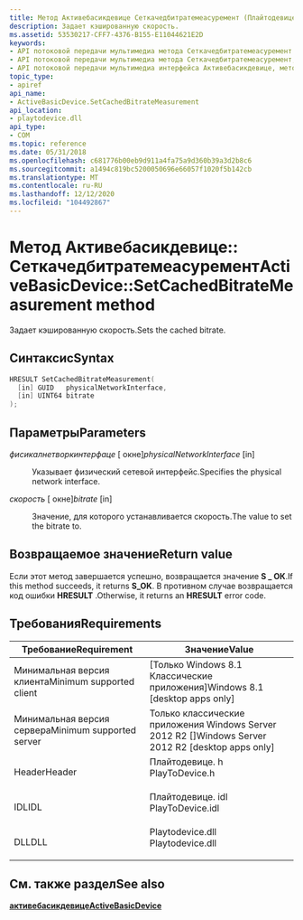 ```yaml
---
title: Метод Активебасикдевице Сеткачедбитратемеасуремент (Плайтодевице. h)
description: Задает кэшированную скорость.
ms.assetid: 53530217-CFF7-4376-B155-E11044621E2D
keywords:
- API потоковой передачи мультимедиа метода Сеткачедбитратемеасуремент
- API потоковой передачи мультимедиа метода Сеткачедбитратемеасуремент, интерфейс Активебасикдевице
- API потоковой передачи мультимедиа интерфейса Активебасикдевице, метод Сеткачедбитратемеасуремент
topic_type:
- apiref
api_name:
- ActiveBasicDevice.SetCachedBitrateMeasurement
api_location:
- playtodevice.dll
api_type:
- COM
ms.topic: reference
ms.date: 05/31/2018
ms.openlocfilehash: c681776b00eb9d911a4fa75a9d360b39a3d2b8c6
ms.sourcegitcommit: a1494c819bc5200050696e66057f1020f5b142cb
ms.translationtype: MT
ms.contentlocale: ru-RU
ms.lasthandoff: 12/12/2020
ms.locfileid: "104492867"
---
```

# <a name="activebasicdevicesetcachedbitratemeasurement-method"></a><span data-ttu-id="5e2c2-106">Метод Активебасикдевице:: Сеткачедбитратемеасуремент</span><span class="sxs-lookup"><span data-stu-id="5e2c2-106">ActiveBasicDevice::SetCachedBitrateMeasurement method</span></span>

<span data-ttu-id="5e2c2-107">Задает кэшированную скорость.</span><span class="sxs-lookup"><span data-stu-id="5e2c2-107">Sets the cached bitrate.</span></span>

## <a name="syntax"></a><span data-ttu-id="5e2c2-108">Синтаксис</span><span class="sxs-lookup"><span data-stu-id="5e2c2-108">Syntax</span></span>


```C++
HRESULT SetCachedBitrateMeasurement(
  [in] GUID   physicalNetworkInterface,
  [in] UINT64 bitrate
);
```



## <a name="parameters"></a><span data-ttu-id="5e2c2-109">Параметры</span><span class="sxs-lookup"><span data-stu-id="5e2c2-109">Parameters</span></span>

<dl> <dt>

<span data-ttu-id="5e2c2-110">*фисикалнетворкинтерфаце* \[ окне\]</span><span class="sxs-lookup"><span data-stu-id="5e2c2-110">*physicalNetworkInterface* \[in\]</span></span>
</dt> <dd>

<span data-ttu-id="5e2c2-111">Указывает физический сетевой интерфейс.</span><span class="sxs-lookup"><span data-stu-id="5e2c2-111">Specifies the physical network interface.</span></span>

</dd> <dt>

<span data-ttu-id="5e2c2-112">*скорость* \[ окне\]</span><span class="sxs-lookup"><span data-stu-id="5e2c2-112">*bitrate* \[in\]</span></span>
</dt> <dd>

<span data-ttu-id="5e2c2-113">Значение, для которого устанавливается скорость.</span><span class="sxs-lookup"><span data-stu-id="5e2c2-113">The value to set the bitrate to.</span></span>

</dd> </dl>

## <a name="return-value"></a><span data-ttu-id="5e2c2-114">Возвращаемое значение</span><span class="sxs-lookup"><span data-stu-id="5e2c2-114">Return value</span></span>

<span data-ttu-id="5e2c2-115">Если этот метод завершается успешно, возвращается значение **S \_ ОК**.</span><span class="sxs-lookup"><span data-stu-id="5e2c2-115">If this method succeeds, it returns **S\_OK**.</span></span> <span data-ttu-id="5e2c2-116">В противном случае возвращается код ошибки **HRESULT** .</span><span class="sxs-lookup"><span data-stu-id="5e2c2-116">Otherwise, it returns an **HRESULT** error code.</span></span>

## <a name="requirements"></a><span data-ttu-id="5e2c2-117">Требования</span><span class="sxs-lookup"><span data-stu-id="5e2c2-117">Requirements</span></span>



| <span data-ttu-id="5e2c2-118">Требование</span><span class="sxs-lookup"><span data-stu-id="5e2c2-118">Requirement</span></span> | <span data-ttu-id="5e2c2-119">Значение</span><span class="sxs-lookup"><span data-stu-id="5e2c2-119">Value</span></span> |
|-------------------------------------|---------------------------------------------------------------------------------------------|
| <span data-ttu-id="5e2c2-120">Минимальная версия клиента</span><span class="sxs-lookup"><span data-stu-id="5e2c2-120">Minimum supported client</span></span><br/> | <span data-ttu-id="5e2c2-121">\[Только Windows 8.1 Классические приложения\]</span><span class="sxs-lookup"><span data-stu-id="5e2c2-121">Windows 8.1 \[desktop apps only\]</span></span><br/>                                                |
| <span data-ttu-id="5e2c2-122">Минимальная версия сервера</span><span class="sxs-lookup"><span data-stu-id="5e2c2-122">Minimum supported server</span></span><br/> | <span data-ttu-id="5e2c2-123">Только классические приложения Windows Server 2012 R2 \[\]</span><span class="sxs-lookup"><span data-stu-id="5e2c2-123">Windows Server 2012 R2 \[desktop apps only\]</span></span><br/>                                     |
| <span data-ttu-id="5e2c2-124">Header</span><span class="sxs-lookup"><span data-stu-id="5e2c2-124">Header</span></span><br/>                   | <dl> <span data-ttu-id="5e2c2-125"><dt>Плайтодевице. h</dt></span><span class="sxs-lookup"><span data-stu-id="5e2c2-125"><dt>PlayToDevice.h</dt></span></span> </dl>   |
| <span data-ttu-id="5e2c2-126">IDL</span><span class="sxs-lookup"><span data-stu-id="5e2c2-126">IDL</span></span><br/>                      | <dl> <span data-ttu-id="5e2c2-127"><dt>Плайтодевице. idl</dt></span><span class="sxs-lookup"><span data-stu-id="5e2c2-127"><dt>PlayToDevice.idl</dt></span></span> </dl> |
| <span data-ttu-id="5e2c2-128">DLL</span><span class="sxs-lookup"><span data-stu-id="5e2c2-128">DLL</span></span><br/>                      | <dl> <span data-ttu-id="5e2c2-129"><dt>Playtodevice.dll</dt></span><span class="sxs-lookup"><span data-stu-id="5e2c2-129"><dt>Playtodevice.dll</dt></span></span> </dl> |



## <a name="see-also"></a><span data-ttu-id="5e2c2-130">См. также раздел</span><span class="sxs-lookup"><span data-stu-id="5e2c2-130">See also</span></span>

<dl> <dt>

<span data-ttu-id="5e2c2-131">[**активебасикдевице**](/previous-versions/windows/desktop/legacy/dn385755(v=vs.85))</span><span class="sxs-lookup"><span data-stu-id="5e2c2-131">[**ActiveBasicDevice**](/previous-versions/windows/desktop/legacy/dn385755(v=vs.85))</span></span>
</dt> </dl>

 

